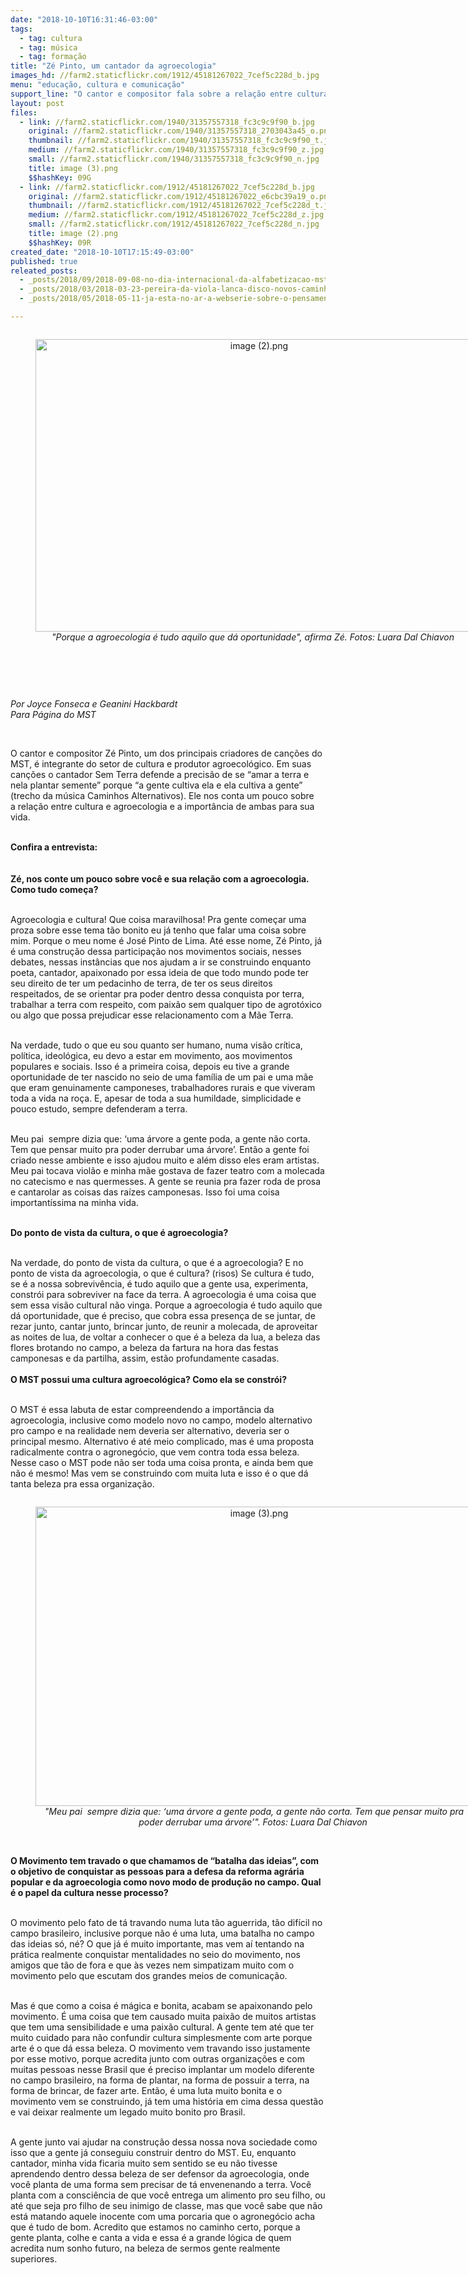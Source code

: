 ```yaml
---
date: "2018-10-10T16:31:46-03:00"
tags:
  - tag: cultura
  - tag: música
  - tag: formação
title: "Zé Pinto, um cantador da agroecologia"
images_hd: //farm2.staticflickr.com/1912/45181267022_7cef5c228d_b.jpg
menu: "educação, cultura e comunicação"
support_line: "O cantor e compositor fala sobre a relação entre cultura e agroecologia "
layout: post
files:
  - link: //farm2.staticflickr.com/1940/31357557318_fc3c9c9f90_b.jpg
    original: //farm2.staticflickr.com/1940/31357557318_2703043a45_o.png
    thumbnail: //farm2.staticflickr.com/1940/31357557318_fc3c9c9f90_t.jpg
    medium: //farm2.staticflickr.com/1940/31357557318_fc3c9c9f90_z.jpg
    small: //farm2.staticflickr.com/1940/31357557318_fc3c9c9f90_n.jpg
    title: image (3).png
    $$hashKey: 09G
  - link: //farm2.staticflickr.com/1912/45181267022_7cef5c228d_b.jpg
    original: //farm2.staticflickr.com/1912/45181267022_e6cbc39a19_o.png
    thumbnail: //farm2.staticflickr.com/1912/45181267022_7cef5c228d_t.jpg
    medium: //farm2.staticflickr.com/1912/45181267022_7cef5c228d_z.jpg
    small: //farm2.staticflickr.com/1912/45181267022_7cef5c228d_n.jpg
    title: image (2).png
    $$hashKey: 09R
created_date: "2018-10-10T17:15:49-03:00"
published: true
releated_posts:
  - _posts/2018/09/2018-09-08-no-dia-internacional-da-alfabetizacao-mst-reforca-compromisso-com-o-saber.md
  - _posts/2018/03/2018-03-23-pereira-da-viola-lanca-disco-novos-caminhos-em-belo-horizonte.md
  - _posts/2018/05/2018-05-11-ja-esta-no-ar-a-webserie-sobre-o-pensamento-de-rosa-luxemburgo.md

---
```

<div style="text-align:center">
<figure class="image" style="display:inline-block"><img alt="image (2).png" height="468" src="//farm2.staticflickr.com/1912/45181267022_7cef5c228d_b.jpg" width="700" />
<figcaption><em>&quot;Porque a agroecologia &eacute; tudo aquilo que d&aacute; oportunidade&quot;, afirma Z&eacute;.&nbsp;Fotos: Luara Dal&nbsp;Chiavon&nbsp;</em></figcaption>
</figure>
</div>

<p>&nbsp;</p>

<p>&nbsp;</p>

<p><em>Por Joyce Fonseca e Geanini Hackbardt<br />
Para P&aacute;gina do MST</em></p>

<p>&nbsp;</p>

<p>O cantor e compositor&nbsp;Z&eacute; Pinto, um dos principais criadores de can&ccedil;&otilde;es do MST, &eacute; integrante do setor de cultura e produtor agroecol&oacute;gico. Em suas can&ccedil;&otilde;es o cantador Sem Terra defende a precis&atilde;o de se &ldquo;amar a terra&nbsp;e nela plantar semente&rdquo; porque &ldquo;a gente cultiva ela e ela cultiva a gente&rdquo; (trecho da m&uacute;sica Caminhos Alternativos). Ele nos conta um pouco sobre a&nbsp;rela&ccedil;&atilde;o entre cultura e agroecologia e a import&acirc;ncia de ambas para sua vida.&nbsp;</p>

<p><br />
<strong>Confira a entrevista:</strong><br />
<br />
<br />
<strong>Z&eacute;, nos conte um pouco sobre voc&ecirc; e sua rela&ccedil;&atilde;o com a agroecologia. Como tudo come&ccedil;a?</strong></p>

<p><br />
Agroecologia e cultura! Que coisa maravilhosa! Pra gente come&ccedil;ar uma proza sobre esse tema t&atilde;o bonito eu j&aacute; tenho que falar uma coisa sobre mim. Porque o meu nome &eacute; Jos&eacute; Pinto de Lima. At&eacute; esse nome, Z&eacute; Pinto, j&aacute; &eacute; uma constru&ccedil;&atilde;o dessa participa&ccedil;&atilde;o nos movimentos sociais, nesses debates, nessas inst&acirc;ncias que nos ajudam a ir se construindo enquanto poeta, cantador, apaixonado por essa ideia de que todo mundo pode ter seu direito de ter um pedacinho de terra, de ter os seus direitos respeitados, de se orientar pra poder dentro dessa conquista por terra, trabalhar a terra com respeito, com paix&atilde;o sem qualquer tipo de agrot&oacute;xico ou algo que possa prejudicar esse relacionamento com a M&atilde;e Terra.</p>

<p><br />
Na verdade, tudo o que eu sou quanto ser humano, numa vis&atilde;o cr&iacute;tica, pol&iacute;tica, ideol&oacute;gica, eu devo a estar em movimento, aos movimentos populares e sociais. Isso &eacute; a primeira coisa, depois eu tive a grande oportunidade de ter nascido no seio de uma fam&iacute;lia de um pai e uma m&atilde;e que eram genuinamente camponeses, trabalhadores rurais e que viveram toda a vida na ro&ccedil;a. E, apesar de toda a sua humildade, simplicidade e pouco estudo, sempre defenderam a terra.</p>

<p><br />
Meu pai &nbsp;sempre dizia que: &lsquo;uma &aacute;rvore a gente poda, a gente n&atilde;o corta. Tem que pensar muito pra poder derrubar uma &aacute;rvore&rsquo;. Ent&atilde;o a gente foi criado nesse ambiente e isso ajudou muito e al&eacute;m disso eles eram artistas. Meu pai tocava viol&atilde;o e minha m&atilde;e gostava de fazer teatro com a molecada no catecismo e nas quermesses. A gente se reunia pra fazer roda de prosa e cantarolar as coisas das ra&iacute;zes camponesas. Isso foi uma coisa important&iacute;ssima na minha vida.</p>

<p><br />
<strong>Do ponto de vista da cultura, o que &eacute; agroecologia?</strong><br />
&nbsp;</p>

<p>Na verdade, do ponto de vista da cultura, o que &eacute; a agroecologia? E no ponto de vista da agroecologia, o que &eacute; cultura? (risos) Se cultura &eacute; tudo, se &eacute; a nossa sobreviv&ecirc;ncia, &eacute; tudo aquilo que a gente usa, experimenta, constr&oacute;i para sobreviver na face da terra. A agroecologia &eacute; uma coisa que sem essa vis&atilde;o cultural n&atilde;o vinga. Porque a agroecologia &eacute; tudo aquilo que d&aacute; oportunidade, que &eacute; preciso, que cobra essa presen&ccedil;a de se juntar, de rezar junto, cantar junto, brincar junto, de reunir a molecada, de aproveitar as noites de lua, de voltar a conhecer o que &eacute; a beleza da lua, a beleza das flores brotando no campo, a beleza da fartura na hora das festas camponesas e da partilha, assim, est&atilde;o profundamente casadas.<br />
<br />
<strong>O MST possui uma cultura agroecol&oacute;gica? Como ela se constr&oacute;i? </strong></p>

<p><br />
O MST &eacute; essa labuta de estar compreendendo a import&acirc;ncia da agroecologia, inclusive como modelo novo no campo, modelo alternativo pro campo e na realidade nem deveria ser alternativo, deveria ser o principal mesmo. Alternativo &eacute; at&eacute; meio complicado, mas &eacute; uma proposta radicalmente contra o agroneg&oacute;cio, que vem contra toda essa beleza. Nesse caso o MST pode n&atilde;o ser toda uma coisa pronta, e ainda bem que n&atilde;o &eacute; mesmo! Mas vem se construindo com muita luta e isso &eacute; o que d&aacute; tanta beleza pra essa organiza&ccedil;&atilde;o.</p>

<div style="text-align:center">
<figure class="image" style="display:inline-block"><img alt="image (3).png" height="479" src="//farm2.staticflickr.com/1940/31357557318_fc3c9c9f90_b.jpg" width="700" />
<figcaption><em>&quot;Meu pai &nbsp;sempre dizia que: &lsquo;uma &aacute;rvore a gente poda, a gente n&atilde;o corta. Tem que pensar muito pra poder derrubar uma &aacute;rvore&rsquo;&quot;.​&nbsp;Fotos: Luara Dal&nbsp;Chiavon&nbsp;</em></figcaption>
</figure>
</div>

<p><br />
<strong>O Movimento tem travado o que chamamos de &ldquo;batalha das ideias&rdquo;, com o objetivo de conquistar as pessoas para a defesa da reforma agr&aacute;ria popular e da agroecologia como novo modo de produ&ccedil;&atilde;o no campo. Qual &eacute; o papel da cultura nesse processo? </strong></p>

<p><br />
O movimento pelo fato de t&aacute; travando numa luta t&atilde;o aguerrida, t&atilde;o dif&iacute;cil no campo brasileiro, inclusive porque n&atilde;o &eacute; uma luta, uma batalha no campo das ideias s&oacute;, n&eacute;? O que j&aacute; &eacute; muito importante, mas vem a&iacute; tentando na pr&aacute;tica realmente conquistar mentalidades no seio do movimento, nos amigos que t&atilde;o de fora e que &agrave;s vezes nem simpatizam muito com o movimento pelo que escutam dos grandes meios de comunica&ccedil;&atilde;o.</p>

<p><br />
Mas &eacute; que como a coisa &eacute; m&aacute;gica e bonita, acabam se apaixonando pelo movimento. &Eacute; uma coisa que tem causado muita paix&atilde;o de muitos artistas que tem uma sensibilidade e uma paix&atilde;o cultural. A gente tem at&eacute; que ter muito cuidado para n&atilde;o confundir cultura simplesmente com arte porque arte &eacute; o que d&aacute; essa beleza. O movimento vem travando isso justamente por esse motivo, porque acredita junto com outras organiza&ccedil;&otilde;es e com muitas pessoas nesse Brasil que &eacute; preciso implantar um modelo diferente no campo brasileiro, na forma de plantar, na forma de possuir a terra, na forma de brincar, de fazer arte. Ent&atilde;o, &eacute; uma luta muito bonita e o movimento vem se construindo, j&aacute; tem uma hist&oacute;ria em cima dessa quest&atilde;o e vai deixar realmente um legado muito bonito pro Brasil.</p>

<p><br />
A gente junto vai ajudar na constru&ccedil;&atilde;o dessa nossa nova sociedade como isso que a gente j&aacute; conseguiu construir dentro do MST. Eu, enquanto cantador, minha vida ficaria muito sem sentido se eu n&atilde;o tivesse aprendendo dentro dessa beleza de ser defensor da agroecologia, onde voc&ecirc; planta de uma forma sem precisar de t&aacute; envenenando a terra. Voc&ecirc; planta com a consci&ecirc;ncia de que voc&ecirc; entrega um alimento pro seu filho, ou at&eacute; que seja pro filho de seu inimigo de classe, mas que voc&ecirc; sabe que n&atilde;o est&aacute; matando aquele inocente com uma porcaria que o agroneg&oacute;cio acha que &eacute; tudo de bom. Acredito que estamos no caminho certo, porque a gente planta, colhe e canta a vida e essa &eacute; a grande l&oacute;gica de quem acredita num sonho futuro, na beleza de sermos gente realmente superiores.</p>

<p>&nbsp;</p>

<p>&nbsp;</p>
